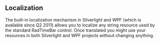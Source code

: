 ## Localization
The built-in localization mechanism in Silverlight and WPF (which is available since Q2 2011) allows you to localize any string resource used by the standard RadTimeBar control. Once translated you might use your resources in both Silverlight and WPF projects without changing anything.

[//]: <keywords: localizationmanager>